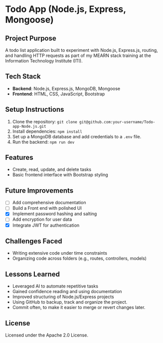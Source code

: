# Todo App (Node.js, Express, Mongoose)

## Project Purpose

A todo list application built to experiment with Node.js, Express.js, routing, and handling HTTP requests as part of my MEARN stack training at the Information Technology Institute (ITI).

## Tech Stack

- **Backend**: Node.js, Express.js, MongoDB, Mongoose
- **Frontend**: HTML, CSS, JavaScript, Bootstrap

## Setup Instructions

1. Clone the repository: `git clone git@github.com:your-username/Todo-app-Node.js.git`
2. Install dependencies: `npm install`
3. Set up a MongoDB database and add credentials to a `.env` file.
4. Run the backend: `npm run dev`

## Features

- Create, read, update, and delete tasks
- Basic frontend interface with Bootstrap styling

## Future Improvements

- [ ] Add comprehensive documentation
- [ ] Build a Front end with polished UI
- [x] Implement password hashing and salting
- [ ] Add encryption for user data
- [x] Integrate JWT for authentication

## Challenges Faced

- Writing extensive code under time constraints
- Organizing code across folders (e.g., routes, controllers, models)

## Lessons Learned

- Leveraged AI to automate repetitive tasks
- Gained confidence reading and using documentation
- Improved structuring of Node.js/Express projects
- Using GitHub to backup, track and organize the project.
- Commit often, to make it easier to merge or revert changes later.

## License

Licensed under the Apache 2.0 License.

